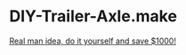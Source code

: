 # DIY-Trailer-Axle.make
[Real man idea, do it yourself and save $1000!](https://youtu.be/mSELeKJmk7w)
